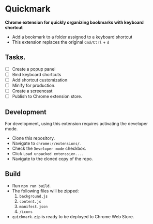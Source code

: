 # Quickmark

**Chrome extension for quickly organizing bookmarks with keyboard shortcut**

* Add a bookmark to a folder assigned to a keyboard shortcut
* This extension replaces the original `Cmd/Ctrl` + `d`

## Tasks.
- [ ] Create a popup panel
- [ ] Bind keyboard shortcuts
- [ ] Add shortcut customization
- [ ] Minify for production.
- [ ] Create a screencast
- [ ] Publish to Chrome extension store.

## Development
For development, using this extension requires activating the developer mode.

* Clone this repository.
* Navigate to `chrome://extensions/`.
* Check the `Developer mode` checkbox.
* Click `Load unpacked extenssion...`.
* Navigate to the cloned copy of the repo.

## Build

* Run `npm run build`.
* The following files will be zipped:
  1. `background.js`
  2. `content.js`
  3. `manifest.json`
  4. `/icons`
* `quickmark.zip` is ready to be deployed to Chrome Web Store.
